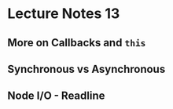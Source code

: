 # Lecture Notes 13

## More on Callbacks and `this`

## Synchronous vs Asynchronous

## Node I/O - Readline
